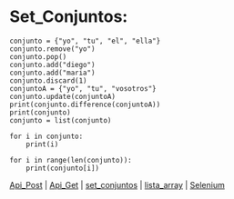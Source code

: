 # Set_Conjuntos:

    conjunto = {"yo", "tu", "el", "ella"}
    conjunto.remove("yo")
    conjunto.pop()
    conjunto.add("diego")
    conjunto.add("maria")
    conjunto.discard(1)
    conjuntoA = {"yo", "tu", "vosotros"}
    conjunto.update(conjuntoA)
    print(conjunto.difference(conjuntoA))
    print(conjunto)
    conjunto = list(conjunto)

    for i in conjunto:
        print(i)

    for i in range(len(conjunto)):
        print(conjunto[i])

[Api_Post](API_post.md) | [Api_Get](API_Get.md)  | [set_conjuntos](set_conjunto.md) | [lista_array](lista_Array.md) | [Selenium](selenium.md)
